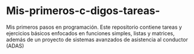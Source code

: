 # Mis-primeros-c-digos-tareas-
Mis primeros pasos en programación. Este repositorio contiene tareas y ejercicios básicos enfocados en funciones simples, listas y matrices, además de un proyecto de sistemas avanzados de asistencia al conductor (ADAS)
